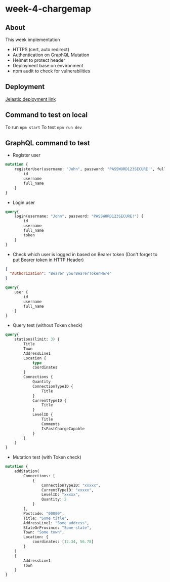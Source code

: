 # week-4-chargemap

## About

This week implementation

* HTTPS (cert, auto redirect)
* Authentication on GraphQL Mutation
* Helmet to protect header
* Deployment base on environment
* npm audit to check for vulnerabilities

## Deployment

[Jelastic deployment link](http://thananonp-test.jelastic.metropolia.fi/)

## Command to test on local

To run `npm start`
To test `npm run dev`

## GraphQL command to test

* Register user

```graphql
mutation {
    registerUser(username: "John", password: "PASSWORD123SECURE!", full_name: "John Cena"){
        id
        username
        full_name
    }
}
```

* Login user

```graphql
query{
    login(username: "John", password: "PASSWORD123SECURE!") {
        id
        username
        full_name
        token
    }
}
```

* Check which user is logged in based on Bearer token (Don't forget to put Bearer token in HTTP Header)

```json
{
  "Authorization": "Bearer yourBearerTokenHere"
}
```

```graphql
query{
    user {
        id
        username
        full_name
    }
}
```

* Query test (without Token check)

```graphql
query{
    stations(limit: 3) {
        Title
        Town
        AddressLine1
        Location {
            type
            coordinates
        }
        Connections {
            Quantity
            ConnectionTypeID {
                Title
            }
            CurrentTypeID {
                Title
            }
            LevelID {
                Title
                Comments
                IsFastChargeCapable
            }
        }
    }
}
```
* Mutation test (with Token check)

```graphql
mutation {
    addStation(
        Connections: [
            {
                ConnectionTypeID: "xxxxx",
                CurrentTypeID: "xxxxx",
                LevelID: "xxxxx",
                Quantity: 2
            }
        ],
        Postcode: "00000",
        Title: "Some title",
        AddressLine1: "Some address",
        StateOrProvince: "Some state",
        Town: "Some town",
        Location: {
            coordinates: [12.34, 56.78]
        }
    )
    {
        AddressLine1
        Town
    }
}
```